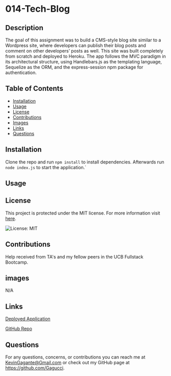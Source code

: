 # 014-Tech-Blog

## Description
  
  The goal of this assignment was to build a CMS-style blog site similar to a Wordpress site, where developers can publish their blog posts and comment on other developers’ posts as well. This site was built completely from scratch and deployed to Heroku. The app follows the MVC paradigm in its architectural structure, using Handlebars.js as the templating language, Sequelize as the ORM, and the express-session npm package for authentication.

## Table of Contents

- [Installation](#installation)
- [Usage](#usage)
- [License](#license)
- [Contributions](#contributions)
- [Images](#images)
- [Links](#links)
- [Questions](#questions)

## Installation

Clone the repo and run `npm install` to install dependencies. Afterwards run `node index.js` to start the application.`

## Usage

## License

This project is protected under the MIT license.
For more information visit [here](https://opensource.org/licenses/MIT).

![License: MIT](https://img.shields.io/badge/License-MIT-yellow.svg)

## Contributions

Help received from TA's and my fellow peers in the UCB Fullstack Bootcamp.
## images
N/A
## Links

[Deployed Application](https://gagucci-tech-blog-55968677526f.herokuapp.com/)

[GitHub Repo](https://github.com/Gagucci/014-Tech-Blog.git)

## Questions

For any questions, concerns, or contributions you can reach me at KevinGagante@Gmail.com or check out my GitHub page at https://github.com/Gagucci.